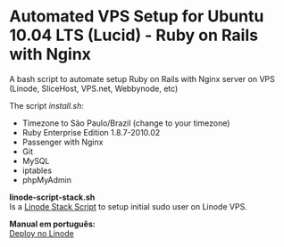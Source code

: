 Automated VPS Setup for Ubuntu 10.04 LTS (Lucid) - Ruby on Rails with Nginx
==================================================================

A bash script to automate setup Ruby on Rails with Nginx server on VPS (Linode, SliceHost, VPS.net, Webbynode, etc)

The script *install.sh*:

* Timezone to São Paulo/Brazil (change to your timezone)
* Ruby Enterprise Edition 1.8.7-2010.02
* Passenger with Nginx
* Git
* MySQL
* iptables
* phpMyAdmin

**linode-script-stack.sh**  
Is a [Linode Stack Script](http://www.linode.com/stackscripts/) to setup initial sudo user on Linode VPS.  

**Manual em português:**  
[Deploy no Linode](http://github.com/alobato/rails-nginx-stack/blob/master/LINODE-pt-BR.md)